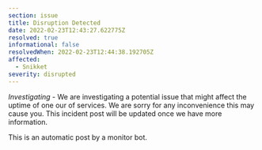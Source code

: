 ```yaml
---
section: issue
title: Disruption Detected
date: 2022-02-23T12:43:27.622775Z
resolved: true
informational: false
resolvedWhen: 2022-02-23T12:44:38.192705Z
affected:
  - Snikket
severity: disrupted
---
```

*Investigating* - We are investigating a potential issue that might affect the uptime of one our of services. We are sorry for any inconvenience this may cause you. This incident post will be updated once we have more information.

This is an automatic post by a monitor bot.
        